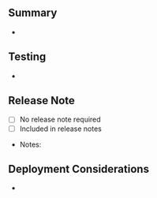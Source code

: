 ## Summary
- 

## Testing
- 

## Release Note
- [ ] No release note required
- [ ] Included in release notes
- Notes:

## Deployment Considerations
- 
